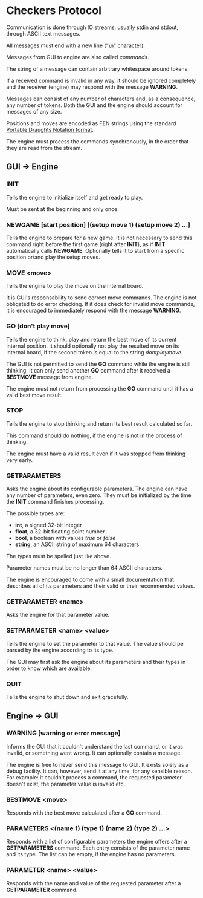 # Checkers Protocol

Communication is done through IO streams, usually stdin and stdout, through ASCII text messages.

All messages must end with a new line ("\n" character).

Messages from GUI to engine are also called *commands*.

The string of a message can contain arbitrary whitespace around tokens.

If a received command is invalid in any way, it should be ignored completely and the receiver (engine) may respond
with the message **WARNING**.

Messages can consist of any number of characters and, as a consequence, any number of tokens. Both the GUI and the
engine should account for messages of any size.

Positions and moves are encoded as FEN strings using the standard
[Portable Draughts Notation format](https://en.wikipedia.org/wiki/Portable_Draughts_Notation).

The engine must process the commands synchronously, in the order that they are read from the stream.

## GUI -> Engine

### INIT

Tells the engine to initialize itself and get ready to play.

Must be sent at the beginning and only once.

### NEWGAME [start position] [(setup move 1) (setup move 2) ...]

Tells the engine to prepare for a new game. It is not necessary to send this command right before the first game
(right after **INIT**), as if **INIT** automatically calls **NEWGAME**. Optionally tells it to start from a
specific position or/and play the setup moves.

### MOVE \<move\>

Tells the engine to play the move on the internal board.

It is GUI's responsability to send correct move commands. The engine is not obligated to do error checking. If it
does check for invalid move commands, it is encouraged to immediately respond with the message **WARNING**.

### GO [don't play move]

Tells the engine to think, play and return the best move of its current internal position. It should optionally not
play the resulted move on its internal board, if the second token is equal to the string *dontplaymove*.

The GUI is not permitted to send the **GO** command while the engine is still thinking. It can only send another **GO**
command after it received a **BESTMOVE** message from engine.

The engine must not return from processing the **GO** command until it has a valid best move result.

### STOP

Tells the engine to stop thinking and return its best result calculated so far.

This command should do nothing, if the engine is not in the process of thinking.

The engine must have a valid result even if it was stopped from thinking very early.

### GETPARAMETERS

Asks the engine about its configurable parameters. The engine can have any number of parameters, even zero. They must
be initialized by the time the **INIT** command finishes processing.

The possible types are:

- **int**, a signed 32-bit integer
- **float**, a 32-bit floating point number
- **bool**, a boolean with values *true* or *false*
- **string**, an ASCII string of maximum 64 characters

The types must be spelled just like above.

Parameter names must be no longer than 64 ASCII characters.

The engine is encouraged to come with a small documentation that describes all of its parameters and their valid or
their recommended values.

### GETPARAMETER \<name\>

Asks the engine for that parameter value.

### SETPARAMETER \<name\> \<value\>

Tells the engine to set the parameter to that value. The value should pe parsed by the engine according to its type.

The GUI may first ask the engine about its parameters and their types in order to know which are available.

### QUIT

Tells the engine to shut down and exit gracefully.

## Engine -> GUI

### WARNING [warning or error message]

Informs the GUI that it couldn't understand the last command, or it was invalid, or something went wrong. It can
optionally contain a message.

The engine is free to never send this message to GUI. It exists solely as a debug facility. It can, however, send it
at any time, for any sensible reason. For example: it couldn't process a command, the requested parameter
doesn't exist, the parameter value is invalid etc.

### BESTMOVE \<move\>

Responds with the best move calculated after a **GO** command.

### PARAMETERS \<(name 1) (type 1) (name 2) (type 2) ...\>

Responds with a list of configurable parameters the engine offers after a **GETPARAMETERS** command. Each entry
consists of the parameter name and its type. The list can be empty, if the engine has no parameters.

### PARAMETER \<name\> \<value\>

Responds with the name and value of the requested parameter after a **GETPARAMETER** command.
